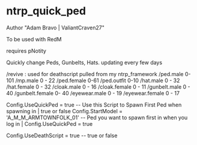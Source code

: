 # ntrp_quick_ped
Author "Adam Bravo | ValiantCraven27"

To be used with RedM

requires pNotity

Quickly change Peds, Gunbelts, Hats. updating every few days 

/revive : used for deathscript pulled from my ntrp_framework
/ped.male 0-101
/mp.male 0 - 22
/ped.female 0-61
/ped.outfit 0-10
/hat.male 0 - 32
/hat.female 0 - 32
/cloak.male 0 - 16
/cloak.female 0 - 11
/gunbelt.male 0 - 40
/gunbelt.female 0- 40
/eyewear.male  0 - 19
/eyewear.female  0 - 17

Config.UseQuickPed = true   -- Use this Script to Spawn First Ped when spawning in | true or false
Config.StartModel = 'A_M_M_ARMTOWNFOLK_01'  -- Ped you want to spawn first in when you log in | Config.UseQuickPed = true

Config.UseDeathScript = true -- true or false
